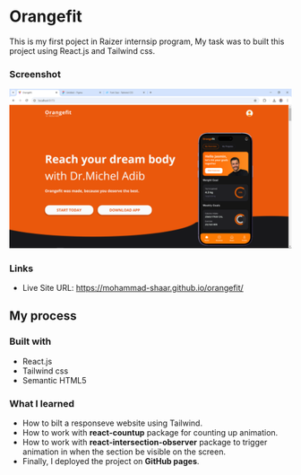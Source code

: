 # Orangefit

This is my first poject in Raizer internsip program, My task was to built this project using React.js and Tailwind css.

### Screenshot

![](./src/assets/Screenshot.png)

### Links

- Live Site URL: https://mohammad-shaar.github.io/orangefit/

## My process

### Built with

- React.js
- Tailwind css
- Semantic HTML5

### What I learned

- How to bilt a responseve website using Tailwind.
- How to work with **react-countup** package for counting up animation.
- How to work with **react-intersection-observer** package to trigger animation in when the section be visible on the screen.
- Finally, I deployed the project on **GitHub pages**.
